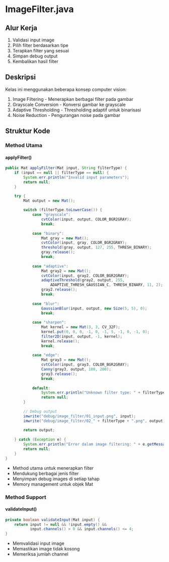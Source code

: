 # ImageFilter.java

## Alur Kerja
1. Validasi input image
2. Pilih filter berdasarkan tipe
3. Terapkan filter yang sesuai
4. Simpan debug output
5. Kembalikan hasil filter

## Deskripsi
Kelas ini menggunakan beberapa konsep computer vision:
1. Image Filtering - Menerapkan berbagai filter pada gambar
2. Grayscale Conversion - Konversi gambar ke grayscale
3. Adaptive Thresholding - Thresholding adaptif untuk binarisasi
4. Noise Reduction - Pengurangan noise pada gambar

## Struktur Kode

### Method Utama

#### applyFilter()
```java
public Mat applyFilter(Mat input, String filterType) {
    if (input == null || filterType == null) {
        System.err.println("Invalid input parameters");
        return null;
    }

    try {
        Mat output = new Mat();
        
        switch (filterType.toLowerCase()) {
            case "grayscale":
                cvtColor(input, output, COLOR_BGR2GRAY);
                break;
                
            case "binary":
                Mat gray = new Mat();
                cvtColor(input, gray, COLOR_BGR2GRAY);
                threshold(gray, output, 127, 255, THRESH_BINARY);
                gray.release();
                break;
                
            case "adaptive":
                Mat gray2 = new Mat();
                cvtColor(input, gray2, COLOR_BGR2GRAY);
                adaptiveThreshold(gray2, output, 255, 
                    ADAPTIVE_THRESH_GAUSSIAN_C, THRESH_BINARY, 11, 2);
                gray2.release();
                break;
                
            case "blur":
                GaussianBlur(input, output, new Size(5, 5), 0);
                break;
                
            case "sharpen":
                Mat kernel = new Mat(3, 3, CV_32F);
                kernel.put(0, 0, 0, -1, 0, -1, 5, -1, 0, -1, 0);
                filter2D(input, output, -1, kernel);
                kernel.release();
                break;
                
            case "edge":
                Mat gray3 = new Mat();
                cvtColor(input, gray3, COLOR_BGR2GRAY);
                Canny(gray3, output, 100, 200);
                gray3.release();
                break;
                
            default:
                System.err.println("Unknown filter type: " + filterType);
                return null;
        }
        
        // Debug output
        imwrite("debug/image_filter/01_input.png", input);
        imwrite("debug/image_filter/02_" + filterType + ".png", output);
        
        return output;
        
    } catch (Exception e) {
        System.err.println("Error dalam image filtering: " + e.getMessage());
        return null;
    }
}
```
- Method utama untuk menerapkan filter
- Mendukung berbagai jenis filter
- Menyimpan debug images di setiap tahap
- Memory management untuk objek Mat

### Method Support

#### validateInput()
```java
private boolean validateInput(Mat input) {
    return input != null && !input.empty() && 
           input.channels() > 0 && input.channels() <= 4;
}
```
- Memvalidasi input image
- Memastikan image tidak kosong
- Memeriksa jumlah channel

